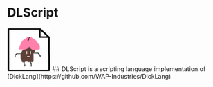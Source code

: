# DLScript
  
<img src="https://github.com/WAP-Industries/DLScript/blob/main/logo.png?raw=true" width=100 height=100/>
## DLScript is a scripting language implementation of [DickLang](https://github.com/WAP-Industries/DickLang)
